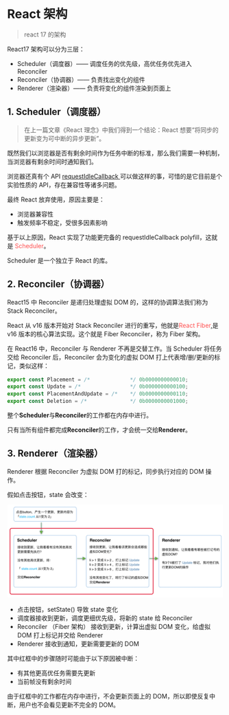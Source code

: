 # React 架构

> react 17 的架构

React17 架构可以分为三层：

- Scheduler（调度器）—— 调度任务的优先级，高优任务优先进入 Reconciler
- Reconciler（协调器）—— 负责找出变化的组件
- Renderer（渲染器）—— 负责将变化的组件渲染到页面上

## 1. Scheduler（调度器）

> 在上一篇文章《React 理念》中我们得到一个结论：React 想要“将同步的更新变为可中断的异步更新”。

既然我们以浏览器是否有剩余时间作为任务中断的标准，那么我们需要一种机制，当浏览器有剩余时间时通知我们。

浏览器还真有个 API [requestIdleCallback
](https://developer.mozilla.org/zh-CN/docs/Web/API/Window/requestIdleCallback) 可以做这样的事，可惜的是它目前是个实验性质的 API，存在兼容性等诸多问题。

最终 React 放弃使用，原因主要是：

- 浏览器兼容性
- 触发频率不稳定，受很多因素影响

基于以上原因，React 实现了功能更完备的 requestIdleCallback polyfill，这就是 <span style="color: #ff5050">Scheduler</span>。

Scheduler 是一个独立于 React 的库。

## 2. Reconciler（协调器）

React15 中 Reconciler 是递归处理虚拟 DOM 的，这样的协调算法我们称为 Stack Reconciler。

React 从 v16 版本开始对 Stack Reconciler 进行的重写，他就是<span style="color: #ff5050">React Fiber</span>,是 v16 版本的核心算法实现。这个就是 Fiber Reconciler，称为 Fiber 架构。

在 React16 中，Reconciler 与 Renderer 不再是交替工作。当 Scheduler 将任务交给 Reconciler 后，Reconciler 会为变化的虚拟 DOM 打上代表增/删/更新的标记，类似这样：

```js
export const Placement = /*             */ 0b0000000000010;
export const Update = /*                */ 0b0000000000100;
export const PlacementAndUpdate = /*    */ 0b0000000000110;
export const Deletion = /*              */ 0b0000000001000;
```

整个**Scheduler**与**Reconciler**的工作都在内存中进行。

只有当所有组件都完成**Reconciler**的工作，才会统一交给**Renderer**。

## 3. Renderer（渲染器）

Renderer 根据 Reconciler 为虚拟 DOM 打的标记，同步执行对应的 DOM 操作。

假如点击按钮，state 会改变：

![react架构工作流](../_media/react_flow.png)

- 点击按钮，setState() 导致 state 变化
- 调度器接收到更新，调度更细优先级，将新的 state 给 Reconciler
- Reconciler （Fiber 架构） 接收到更新，计算出虚拟 DOM 变化，给虚拟 DOM 打上标记并交给 Renderer
- Renderer 接收到通知，更新需要更新的 DOM

其中红框中的步骤随时可能由于以下原因被中断：

- 有其他更高优任务需要先更新
- 当前帧没有剩余时间

由于红框中的工作都在内存中进行，不会更新页面上的 DOM，所以即使反复中断，用户也不会看见更新不完全的 DOM。
